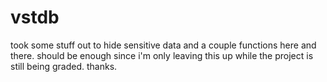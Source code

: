 # vstdb
took some stuff out to hide sensitive data and a couple functions here and there. should be enough since i'm only leaving this up while the project is still being graded.
thanks.
